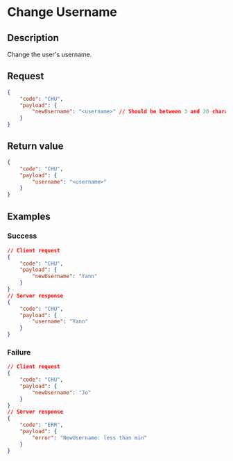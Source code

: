 # Change Username
## Description
Change the user's username.

## Request

```json
{
	"code": "CHU",
	"payload": {
		"newUsername": "<username>" // Should be between 3 and 20 characters long
	}
}
```

## Return value

```json
{
	"code": "CHU",
	"payload": {
		"username": "<username>"
	}
}
```

## Examples
### Success

```json
// Client request
{
	"code": "CHU",
	"payload": {
		"newUsername": "Yann"
	}
}
// Server response
{
	"code": "CHU",
	"payload": {
		"username": "Yann"
	}
}
```
### Failure
```json
// Client request
{
	"code": "CHU",
	"payload": {
		"newUsername": "Jo"
	}
}
// Server response
{
	"code": "ERR",
	"payload": {
		"error": "NewUsername: less than min"
	}
}
```
